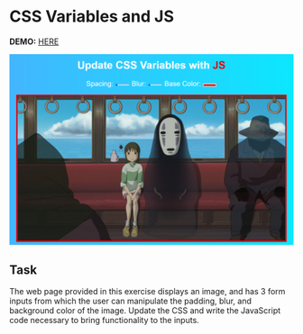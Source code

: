 # CSS Variables and JS
**DEMO:** [HERE](https://mitzelldone.github.io/JavaScript30/The%2030%20Projects/03%20-%20CSS%20Variables/index.html)

![demo](../03%20-%20CSS%20Variables/demo.PNG)





## Task
The web page provided in this exercise displays an image, and has 3 form inputs from which the user can manipulate the padding, blur, and background color of the image. Update the CSS and write the JavaScript code necessary to bring functionality to the inputs.

